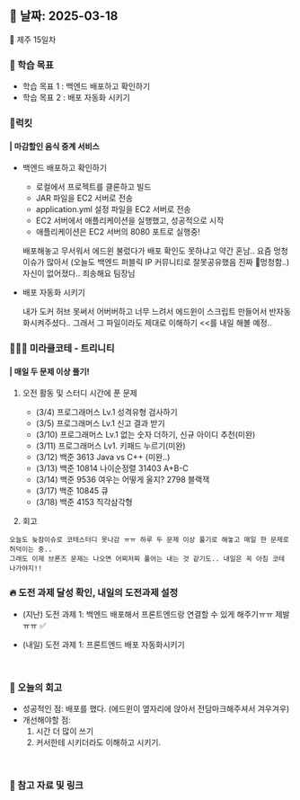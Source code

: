 ## 📅 날짜: 2025-03-18
🍊 제주 15일차


### 💬 학습 목표

- 학습 목표 1 : 백엔드 배포하고 확인하기
- 학습 목표 2 : 배포 자동화 시키기

### 🍗럭킷
#### | 마감할인 음식 중계 서비스

- 백엔드 배포하고 확인하기

    - 로컬에서 프로젝트를 클론하고 빌드
    - JAR 파일을 EC2 서버로 전송
    - application.yml 설정 파일을 EC2 서버로 전송
    - EC2 서버에서 애플리케이션을 실행했고, 성공적으로 시작
    - 애플리케이션은 EC2 서버의 8080 포트로 실행중!

    배포해놓고 무서워서 에드윈 불렀다가 배포 확인도 못하냐고 약간 혼남.. 
    요즘 멍청이슈가 많아서 (오늘도 백엔드 퍼블릭 IP 커뮤니티로 잘못공유했음 진짜 🐶멍청함..) 자신이 없어졌다.. 죄송해요 팀장님

- 배포 자동화 시키기

    내가 도커 허브 못써서 어버버하고 너무 느려서 에드윈이 스크립트 만들어서 반자동화시켜주셨다..
    그래서 그 파일이라도 제대로 이해하기 <<를 내일 해볼 예정..


### 🧑‍🧒‍🧒 미라클코테 - 트리니티
#### | 매일 두 문제 이상 풀기!

1. 오전 활동 및 스터디 시간에 푼 문제

    - (3/4) 프로그래머스 Lv.1 성격유형 검사하기
    - (3/5) 프로그래머스 Lv.1 신고 결과 받기
    - (3/10) 프로그래머스 Lv.1 없는 숫자 더하기, 신규 아이디 추천(미완)
    - (3/11) 프로그래머스 Lv1. 키패드 누르기(미완)
    - (3/12) 백준 3613 Java vs C++ (미완..)
    - (3/13) 
        백준 10814 나이순정렬
            31403 A+B-C
    - (3/14) 
        백준 9536 여우는 어떻게 울지?
            2798 블랙잭
    - (3/17) 백준 10845 큐
    - (3/18) 백준 4153 직각삼각형

2. 회고

```
오늘도 늦잠이슈로 코테스터디 못나감 ㅠㅠ 하루 두 문제 이상 풀기로 해놓고 매일 한 문제로 허덕이는 중..
그래도 이제 브론즈 문제는 나오면 어찌저찌 풀어는 내는 것 같기도.. 내일은 꼭 아침 코테 나가야지!!
```

### 🔥 도전 과제 달성 확인, 내일의 도전과제 설정
- (지난) 도전 과제 1: 백엔드 배포해서 프론트엔드랑 연결할 수 있게 해주기ㅠㅠ 제발 ㅠㅠ ✅

- (내일) 도전 과제 1: 프론트엔드 배포 자동화시키기

<br/>

### 💭 오늘의 회고 
- 성공적인 점: 배포를 했다. (에드윈이 옆자리에 앉아서 전담마크해주셔서 겨우겨우) <br/>
- 개선해야할 점: 
    1. 시간 더 많이 쓰기 
    2. 커서한테 시키더라도 이해하고 시키기. 

<br/>

### 📁 참고 자료 및 링크
